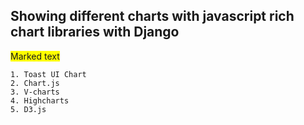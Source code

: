 ## Showing different charts with javascript rich chart libraries with Django
<span style="background-color: #FFFF00">Marked text</span>
```
1. Toast UI Chart
2. Chart.js
3. V-charts
4. Highcharts
5. D3.js
```

